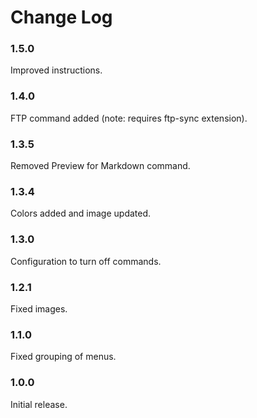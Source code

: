 # Change Log

### 1.5.0

Improved instructions.

### 1.4.0

FTP command added (note: requires ftp-sync extension).

### 1.3.5

Removed Preview for Markdown command.

### 1.3.4

Colors added and image updated.

### 1.3.0

Configuration to turn off commands.

### 1.2.1

Fixed images.

### 1.1.0

Fixed grouping of menus.

### 1.0.0

Initial release.